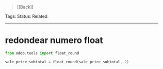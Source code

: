 > [[Back]]

Tags: 
Status: 
Related: 

___

# redondear numero float

```python
from odoo.tools import float_round

sale_price_subtotal = float_round(sale_price_subtotal, 2)
```


